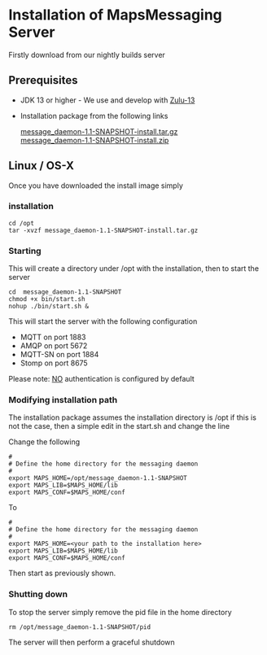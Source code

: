 # Installation of MapsMessaging Server

Firstly download from our nightly builds server 

## Prerequisites 

* JDK 13 or higher - We use and develop with [Zulu-13](https://www.azul.com/downloads/zulu-community/?package=jdk)
* Installation package from the following links

    [message_daemon-1.1-SNAPSHOT-install.tar.gz](https://mapsmessaging.jfrog.io/artifactory/mapsmessaging-images-prod/message_daemon-1.1-SNAPSHOT-install.tar.gz) \
    [message_daemon-1.1-SNAPSHOT-install.zip](https://mapsmessaging.jfrog.io/artifactory/mapsmessaging-images-prod/message_daemon-1.1-SNAPSHOT-install.zip)

## Linux / OS-X

Once you have downloaded the install image simply

### installation

```shell
cd /opt
tar -xvzf message_daemon-1.1-SNAPSHOT-install.tar.gz
```

### Starting
This will create a directory under /opt with the installation, then to start the server
```shell
cd  message_daemon-1.1-SNAPSHOT
chmod +x bin/start.sh
nohup ./bin/start.sh &
```

This will start the server with the following configuration

* MQTT on port 1883 
* AMQP on port 5672
* MQTT-SN on port 1884
* Stomp on port 8675

Please note: <u>NO</u> authentication is configured by default

### Modifying installation path

The installation package assumes the installation directory is /opt if this is not the case, then a simple edit in the start.sh and change the line

Change the following
```shell
#
# Define the home directory for the messaging daemon
#
export MAPS_HOME=/opt/message_daemon-1.1-SNAPSHOT
export MAPS_LIB=$MAPS_HOME/lib
export MAPS_CONF=$MAPS_HOME/conf
```

To 

```shell
#
# Define the home directory for the messaging daemon
#
export MAPS_HOME=<your path to the installation here>
export MAPS_LIB=$MAPS_HOME/lib
export MAPS_CONF=$MAPS_HOME/conf
```

Then start as previously shown.

### Shutting down

To stop the server simply remove the pid file in the home directory

```shell
rm /opt/message_daemon-1.1-SNAPSHOT/pid
```
The server will then perform a graceful shutdown